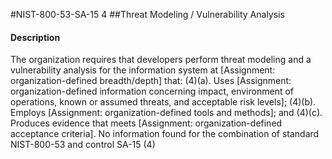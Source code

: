 #NIST-800-53-SA-15 4
##Threat Modeling / Vulnerability Analysis
#### Description
The organization requires that developers perform threat modeling and a vulnerability analysis for the information system at [Assignment: organization-defined breadth/depth] that:
   (4)(a).  Uses [Assignment: organization-defined information concerning impact, environment of operations, known or assumed threats, and acceptable risk levels];
   (4)(b).  Employs [Assignment: organization-defined tools and methods]; and
   (4)(c).  Produces evidence that meets [Assignment: organization-defined acceptance criteria].
No information found for the combination of standard NIST-800-53 and control SA-15 (4)
